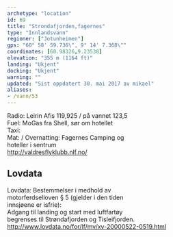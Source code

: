 ```yaml
---
archetype: "location"
id: 69
title: "Strondafjorden,fagernes"
type: "Innlandsvann"
regioner: ["Jotunheimen"]
gps: "60° 58' 59.736\", 9° 14' 7.368\""
coordinates: [60.98326,9.23538]
elevation: "355 m (1164 ft)"
landing: "Ukjent"
docking: "Ukjent"
warning: ""
updated: "Sist oppdatert 30. mai 2017 av mikael"
aliases:
- /vann/53
---
```


Radio: Leirin Afis 119,925 / på vannet 123,5\
Fuel:  MoGas fra Shell, sør om hotellet\
Taxi:\
Mat: / Overnatting: Fagernes Camping og\
hoteller i sentrum\
http://valdresflyklubb.nlf.no/

## Lovdata

Lovdata: Bestemmelser i medhold av\
motorferdselloven § 5 (gjelder i den tiden\
innsjøene er isfrie):\
Adgang til landing og start med luftfartøy\
begrenses til Strøndafjorden og Tisleifjorden.\
http://www.lovdata.no/for/lf/mv/xv-20000522-0519.html
